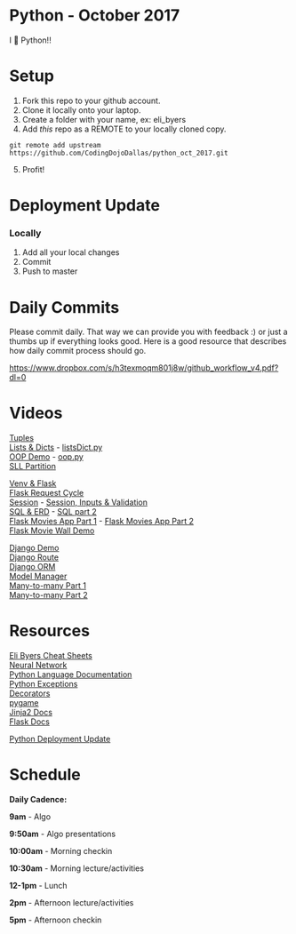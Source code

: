 Python - October 2017
====================
I :snake: Python!!

# Setup
 1. Fork this repo to your github account.
 2. Clone it locally onto your laptop.
 3. Create a folder with your name, ex: eli_byers
 4. Add *this* repo as a REMOTE to your locally cloned copy.
 ```
 git remote add upstream https://github.com/CodingDojoDallas/python_oct_2017.git
 ```
 5. Profit!
 
# Deployment Update

### Locally

1. Add all your local changes
2. Commit
3. Push to master

# Daily Commits

Please commit daily. That way we can provide you with feedback :) or just a thumbs up if everything looks good. Here is a good resource that describes how daily commit process should go.

https://www.dropbox.com/s/h3texmoqm801j8w/github_workflow_v4.pdf?dl=0

# Videos
[Tuples](https://youtu.be/4gZ9j7Sa41A)<br>
[Lists & Dicts](https://youtu.be/O6rBIfDa2mE) \- [listsDict.py](files/listDict.py)<br>
[OOP Demo](https://youtu.be/jPTmGJghqqU) \- [oop.py](files/oop.py)<br>
[SLL Partition](https://youtu.be/IYab5H9-ExE) <br>

[Venv & Flask](https://youtu.be/HPMYjfq55uU)<br>
[Flask Request Cycle](https://youtu.be/BN8-QE1xOrQ)<br>
[Session](https://youtu.be/69cjBorGHV4) \- [Session, Inputs & Validation](https://youtu.be/fPW86BvngsM)<br>
[SQL & ERD](https://youtu.be/dZdeWaciwjo) \- [SQL part 2](https://youtu.be/FzuHhBf__8w) <br>
[Flask Movies App Part 1](https://youtu.be/u00l82iNiKM) \- [Flask Movies App Part 2](https://youtu.be/-5lvYD1dyA8)<br>
[Flask Movie Wall Demo](https://youtu.be/GiDypyXdGic) <br>

[Django Demo](https://youtu.be/l84zkNT_oiQ) <br>
[Django Route](https://youtu.be/EjPY_SmJdR4) <br>
[Django ORM](https://youtu.be/TjdGOdPYA8s) <br>
[Model Manager](https://youtu.be/6LMTlzRUMrY) <br>
[Many-to-many Part 1](https://youtu.be/moLm9YTAFrc) <br>
[Many-to-many Part 2](https://youtu.be/wJRJSIijHXs) <br>

# Resources
[Eli Byers Cheat Sheets](https://github.com/eli-byers/Cheat_Sheets)<br>
[Neural Network](https://medium.com/technology-invention-and-more/how-to-build-a-simple-neural-network-in-9-lines-of-python-code-cc8f23647ca1)<br>
[Python Language Documentation](https://docs.python.org/2/reference/index.html) <br>
[Python Exceptions](https://docs.python.org/2/library/exceptions.html)<br>
[Decorators](https://wiki.python.org/moin/PythonDecorators)<br>
[pygame](https://www.pygame.org/)<br>
[Jinja2 Docs](http://jinja.pocoo.org/docs/2.9/)<br>
[Flask Docs](http://flask.pocoo.org/docs/0.12/)<br>

[Python Deployment Update](files/pythonDeploymentUpdate.md)


# Schedule

**Daily Cadence:**

**9am** - Algo

**9:50am** - Algo presentations

**10:00am** - Morning checkin

**10:30am** - Morning lecture/activities

**12-1pm** - Lunch

**2pm** - Afternoon lecture/activities

**5pm** - Afternoon checkin

